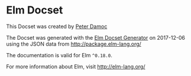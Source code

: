Elm Docset
=======================

This Docset was created by [Peter Damoc](https://github.com/pdamoc/)

The Docset was generated with the [Elm Docset Generator](https://github.com/pdamoc/elm-docset) on 2017-12-06 using the JSON data from http://package.elm-lang.org/

The documentation is valid for Elm `^0.18.0`.

For more information about Elm, visit http://elm-lang.org/
